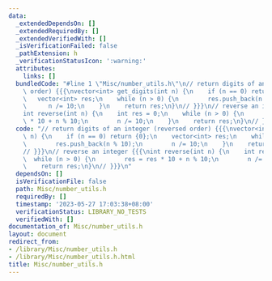 ```yaml
---
data:
  _extendedDependsOn: []
  _extendedRequiredBy: []
  _extendedVerifiedWith: []
  _isVerificationFailed: false
  _pathExtension: h
  _verificationStatusIcon: ':warning:'
  attributes:
    links: []
  bundledCode: "#line 1 \"Misc/number_utils.h\"\n// return digits of an integer (reversed\
    \ order) {{{\nvector<int> get_digits(int n) {\n    if (n == 0) return {0};\n \
    \   vector<int> res;\n    while (n > 0) {\n        res.push_back(n % 10);\n  \
    \      n /= 10;\n    }\n    return res;\n}\n// }}}\n// reverse an integer {{{\n\
    int reverse(int n) {\n    int res = 0;\n    while (n > 0) {\n        res = res\
    \ * 10 + n % 10;\n        n /= 10;\n    }\n    return res;\n}\n// }}}\n"
  code: "// return digits of an integer (reversed order) {{{\nvector<int> get_digits(int\
    \ n) {\n    if (n == 0) return {0};\n    vector<int> res;\n    while (n > 0) {\n\
    \        res.push_back(n % 10);\n        n /= 10;\n    }\n    return res;\n}\n\
    // }}}\n// reverse an integer {{{\nint reverse(int n) {\n    int res = 0;\n  \
    \  while (n > 0) {\n        res = res * 10 + n % 10;\n        n /= 10;\n    }\n\
    \    return res;\n}\n// }}}\n"
  dependsOn: []
  isVerificationFile: false
  path: Misc/number_utils.h
  requiredBy: []
  timestamp: '2023-05-27 17:03:38+08:00'
  verificationStatus: LIBRARY_NO_TESTS
  verifiedWith: []
documentation_of: Misc/number_utils.h
layout: document
redirect_from:
- /library/Misc/number_utils.h
- /library/Misc/number_utils.h.html
title: Misc/number_utils.h
---
```


